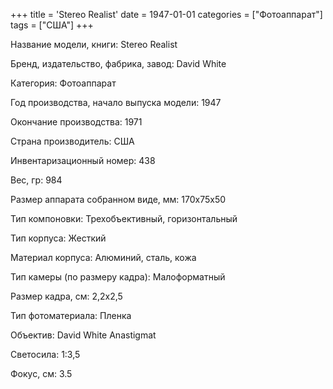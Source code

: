 +++
title = 'Stereo Realist'
date = 1947-01-01
categories = ["Фотоаппарат"]
tags = ["США"]
+++

Название модели, книги: Stereo Realist

Бренд, издательство, фабрика, завод: David White

Категория: Фотоаппарат

Год производства, начало выпуска модели: 1947

Окончание производства: 1971

Страна производитель: США

Инвентаризационный номер: 438

Вес, гр: 984

Размер аппарата  собранном виде, мм: 170х75х50

Тип компоновки: Трехобъективный, горизонтальный

Тип корпуса: Жесткий

Материал корпуса: Алюминий, сталь, кожа

Тип камеры (по размеру кадра): Малоформатный

Размер кадра, см: 2,2х2,5

Тип фотоматериала: Пленка

Объектив: David White Anastigmat

Светосила: 1:3,5

Фокус, см: 3.5

